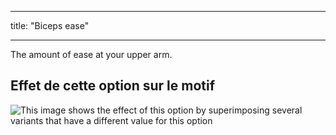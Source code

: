 - - -
title: "Biceps ease"
- - -

The amount of ease at your upper arm.

## Effet de cette option sur le motif

![This image shows the effect of this option by superimposing several variants that have a different value for this option](jaeger_bicepsease_sample.svg "Effect of this option on the pattern")
